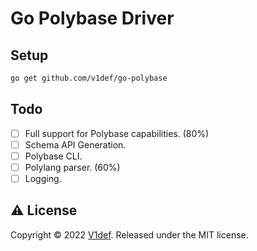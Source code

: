 # Go Polybase Driver

## Setup

```bash
go get github.com/v1def/go-polybase
```

## Todo
- [ ] Full support for Polybase capabilities. (80%)
- [ ] Schema API Generation.
- [ ] Polybase CLI.
- [ ] Polylang parser. (60%)
- [ ] Logging.

## ⚠️ License

Copyright © 2022 [V1def](https://github.com/v1def). Released under the MIT license.
